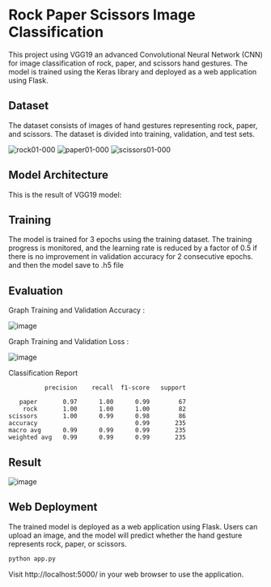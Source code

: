 # Rock Paper Scissors Image Classification
This project using VGG19 an advanced Convolutional Neural Network (CNN) for image classification of rock, paper, and scissors hand gestures. The model is trained using the Keras library and deployed as a web application using Flask.

## Dataset
The dataset consists of images of hand gestures representing rock, paper, and scissors. The dataset is divided into training, validation, and test sets.

![rock01-000](https://github.com/briliando00/RPS-Predict/assets/71593813/6478068d-9369-4241-8e5f-da0937ff3967)
![paper01-000](https://github.com/briliando00/RPS-Predict/assets/71593813/4fefa0da-e827-498e-9998-2db098b35b5d)
![scissors01-000](https://github.com/briliando00/RPS-Predict/assets/71593813/088b9324-30c7-41ea-8bd7-531b2a767b76)

## Model Architecture

This is the result of VGG19 model:



## Training

The model is trained for 3 epochs using the training dataset. The training progress is monitored, and the learning rate is reduced by a factor of 0.5 if there is no improvement in validation accuracy for 2 consecutive epochs.
and then the model save to .h5 file

## Evaluation

Graph Training and Validation Accuracy :

![image](https://github.com/briliando00/RPS-Predict/assets/71593813/abf13374-81c5-44d0-bdf1-deacf3b909b2)

Graph Training and Validation Loss :

![image](https://github.com/briliando00/RPS-Predict/assets/71593813/d7887e7b-0342-4f07-a6fa-326ac567f38a)

Classification Report

              precision    recall  f1-score   support

       paper       0.97      1.00      0.99        67
        rock       1.00      1.00      1.00        82
    scissors       1.00      0.99      0.98        86
    accuracy                           0.99       235
    macro avg      0.99      0.99      0.99       235
    weighted avg   0.99      0.99      0.99       235

## Result

![image](https://github.com/briliando00/RPS-Predict/assets/71593813/b5eda0c8-46e7-4e0d-9946-862234788897)


## Web Deployment

The trained model is deployed as a web application using Flask. Users can upload an image, and the model will predict whether the hand gesture represents rock, paper, or scissors.

```bash
python app.py
```

Visit http://localhost:5000/ in your web browser to use the application.



